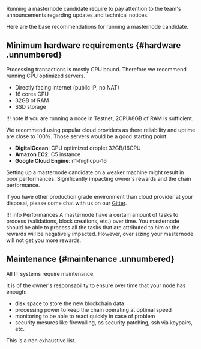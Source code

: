 Running a masternode candidate require to pay attention to the team's announcements regarding updates and technical notices.

Here are the base recommendations for running a masternode candidate.

## Minimum hardware requirements {#hardware .unnumbered}

Processing transactions is mostly CPU bound.
Therefore we recommend running CPU optimized servers.

- Directly facing internet (public IP, no NAT)
- 16 cores CPU
- 32GB of RAM
- SSD storage

!!! note
    If you are running a node in Testnet, 2CPU/8GB of RAM is sufficient.

We recommend using popular cloud providers as there reliability and uptime are close to 100%.
Those servers would be a good starting point:

- **DigitalOcean**: CPU optimized droplet 32GB/16CPU
- **Amazon EC2**: C5 instance
- **Google Cloud Engine**: n1-highcpu-16

Setting up a masternode candidate on a weaker machine might result in poor performances.
Significantly impacting owner's rewards and the chain performance.

If you have other production grade environment than cloud provider at your disposal, please come chat with us on our [Gitter](https://gitter.im/taoblockchain).

!!! info Performances
    A masternode have a certain amount of tasks to process (validations, block creations, etc.) over time.
    You masternode should be able to process all the tasks that are attributed to him or the rewards will be negatively impacted.
    However, over sizing your masternode will not get you more rewards.

## Maintenance {#maintenance .unnumbered}

All IT systems require maintenance.

It is of the owner's responsability to ensure over time that your node has enough:

- disk space to store the new blockchain data
- processing power to keep the chain operating at optimal speed
- monitoring to be able to react quickly in case of problem
- security mesures like firewalling, os security patching, ssh via keypairs, etc.

This is a non exhaustive list.
